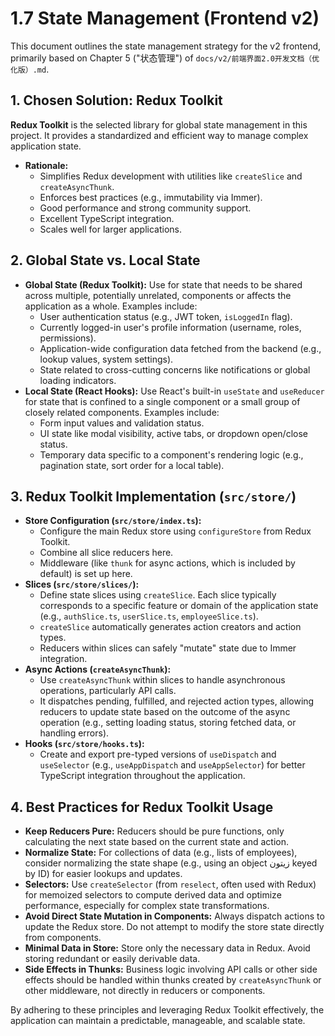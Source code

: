 # 1.7 State Management (Frontend v2)

This document outlines the state management strategy for the v2 frontend, primarily based on Chapter 5 ("状态管理") of `docs/v2/前端界面2.0开发文档（优化版）.md`.

## 1. Chosen Solution: Redux Toolkit

**Redux Toolkit** is the selected library for global state management in this project. It provides a standardized and efficient way to manage complex application state.

*   **Rationale:**
    *   Simplifies Redux development with utilities like `createSlice` and `createAsyncThunk`.
    *   Enforces best practices (e.g., immutability via Immer).
    *   Good performance and strong community support.
    *   Excellent TypeScript integration.
    *   Scales well for larger applications.

## 2. Global State vs. Local State

*   **Global State (Redux Toolkit):** Use for state that needs to be shared across multiple, potentially unrelated, components or affects the application as a whole. Examples include:
    *   User authentication status (e.g., JWT token, `isLoggedIn` flag).
    *   Currently logged-in user's profile information (username, roles, permissions).
    *   Application-wide configuration data fetched from the backend (e.g., lookup values, system settings).
    *   State related to cross-cutting concerns like notifications or global loading indicators.
*   **Local State (React Hooks):** Use React's built-in `useState` and `useReducer` for state that is confined to a single component or a small group of closely related components. Examples include:
    *   Form input values and validation status.
    *   UI state like modal visibility, active tabs, or dropdown open/close status.
    *   Temporary data specific to a component's rendering logic (e.g., pagination state, sort order for a local table).

## 3. Redux Toolkit Implementation (`src/store/`)

*   **Store Configuration (`src/store/index.ts`):**
    *   Configure the main Redux store using `configureStore` from Redux Toolkit.
    *   Combine all slice reducers here.
    *   Middleware (like `thunk` for async actions, which is included by default) is set up here.
*   **Slices (`src/store/slices/`):**
    *   Define state slices using `createSlice`. Each slice typically corresponds to a specific feature or domain of the application state (e.g., `authSlice.ts`, `userSlice.ts`, `employeeSlice.ts`).
    *   `createSlice` automatically generates action creators and action types.
    *   Reducers within slices can safely "mutate" state due to Immer integration.
*   **Async Actions (`createAsyncThunk`):**
    *   Use `createAsyncThunk` within slices to handle asynchronous operations, particularly API calls.
    *   It dispatches pending, fulfilled, and rejected action types, allowing reducers to update state based on the outcome of the async operation (e.g., setting loading status, storing fetched data, or handling errors).
*   **Hooks (`src/store/hooks.ts`):**
    *   Create and export pre-typed versions of `useDispatch` and `useSelector` (e.g., `useAppDispatch` and `useAppSelector`) for better TypeScript integration throughout the application.

## 4. Best Practices for Redux Toolkit Usage

*   **Keep Reducers Pure:** Reducers should be pure functions, only calculating the next state based on the current state and action.
*   **Normalize State:** For collections of data (e.g., lists of employees), consider normalizing the state shape (e.g., using an object زيتون keyed by ID) for easier lookups and updates.
*   **Selectors:** Use `createSelector` (from `reselect`, often used with Redux) for memoized selectors to compute derived data and optimize performance, especially for complex state transformations.
*   **Avoid Direct State Mutation in Components:** Always dispatch actions to update the Redux store. Do not attempt to modify the store state directly from components.
*   **Minimal Data in Store:** Store only the necessary data in Redux. Avoid storing redundant or easily derivable data.
*   **Side Effects in Thunks:** Business logic involving API calls or other side effects should be handled within thunks created by `createAsyncThunk` or other middleware, not directly in reducers or components.

By adhering to these principles and leveraging Redux Toolkit effectively, the application can maintain a predictable, manageable, and scalable state. 